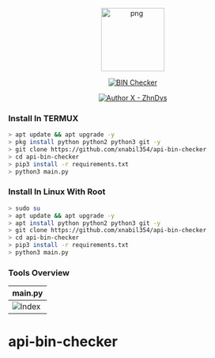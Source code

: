 <p align="center">
<img src="https://avatars.githubusercontent.com/u/76636460?v=4" alt="png" width="128" height="128"/>
</p>
<p align="center">
<a href="#"><img title="BIN Checker" src="https://img.shields.io/badge/api-bin-checker-green?colorA=%23ff0000&colorB=%23017e40&style=for-the-badge"></a>
</p>
<p align="center">
<a href="https://github.com/xnabil354"><img title="Author X - ZhnDvs" src="https://img.shields.io/badge/Author-X ZhnDvs-red.svg?style=for-the-badge&logo=github"></a>
</p>

### Install In TERMUX

```bash
> apt update && apt upgrade -y
> pkg install python python2 python3 git -y
> git clone https://github.com/xnabil354/api-bin-checker
> cd api-bin-checker
> pip3 install -r requirements.txt
> python3 main.py
```

### Install In Linux With Root

```bash
> sudo su
> apt update && apt upgrade -y
> apt install python python2 python3 git -y
> git clone https://github.com/xnabil354/api-bin-checker
> cd api-bin-checker
> pip3 install -r requirements.txt
> python3 main.py
```

### Tools Overview
|    main.py    |
| ------------- |
|![Index](https://e.top4top.io/p_2452l8x1m1.png)|
# api-bin-checker
